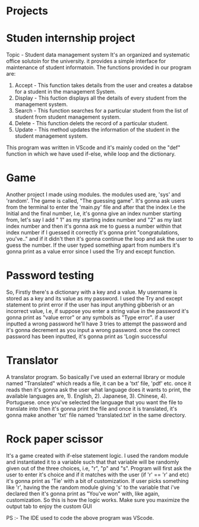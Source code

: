# Projects

# Studen internship project 
Topic - Student data management system
It's an organized and systematic office solutoin for the university. it provides a simple interface for maintenance of student informatoin. The functions provided in our program are:
1) Accept - This function takes details from the user and creates a databse for a student in the management System.
2) Display - This fuction displays all the details of every student from the management system.
3) Search - This function searches for a particular student from the list of student from student management system.
4) Delete - This function delets the record of a particular student.
5) Update - This method updates the information of the student in the student management system.

This program was written in VScode and it's mainly coded on the "def" function in which we have used if-else, while loop and the dictionary.


# Game
Another project I made using modules. the modules used are, 'sys' and 'random'. The game is called, "The guessing game". It's gonna ask users from the terminal to enter the 'main.py' file and after that the index I.e the Initial and the final number, I.e, it's gonna give an index number starting from, let's say I add " 1" as my starting index number and "2" as my last index number and then it's gonna ask me to guess a number within that index number if I guessed it correctly it's gonna print "congratulations, you've.." and if it didn't then it's gonna continue the loop and ask the user to guess the number. If the user typed something apart from numbers it's gonna print as a value error since I used the Try and except function. 

# Password testing
So, Firstly there's a dictionary with a key and a value. My username is stored as a key and its value as my password. I used the Try and except statement to print error if the user has input anything gibberish or an incorrect value, I.e, if suppose you enter a string value in the password it's gonna print as  "value error" or any symbols as "Type error".
if a user inputted a wrong password he'll have 3 tries to attempt the password and it's gonna decrement as you input a wrong password. once the correct password has been inputted, it's gonna print as 'Login successful

# Translator

A translator program. So basically I've used an external library or module named "Translated" which reads a file, it can be a 'txt' file, 'pdf' etc. once it reads then it's gonna ask the user what language does it wants to print, the available languages are, 1). English, 2). Japanese, 3). Chinese, 4). Portuguese.
once you've selected the language that you want the file to translate into then it's gonna print the file and once it is translated, it's gonna make another 'txt' file named 'translated.txt' in the same directory.

# Rock paper scissor

It's a game created with if-else statement logic.
I used the random module and instantiated it to a variable such that that variable will be randomly given out of the three choices, i.e, "r", "p" and "s".
Program will first ask the user to enter it's choice and if it matches with the user (if 'r' == 'r' and etc) it's gonna print as 'Tie' with a bit of customization. If user picks something like 'r', having the the random module giving 's' to the variable that i've declared then it's gonna print as "You've won" with, like again, customization. So this is how the logic works. Make sure you maximize the output tab to enjoy the custom GUI 

PS :- The IDE used to code the above program was VScode.

